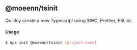 ## @moeenn/tsinit
Quickly create a new Typescript using SWC, Prettier, ESLint.


#### Usage

```bash
$ npx init @moeenn/tsinit [project-name]
```